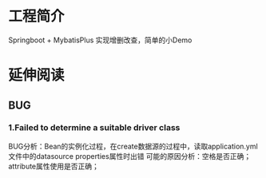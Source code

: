 # 工程简介
Springboot +  MybatisPlus 
实现增删改查，简单的小Demo
# 延伸阅读
## BUG
### 1.Failed to determine a suitable driver class
BUG分析：Bean的实例化过程，在create数据源的过程中，读取application.yml
文件中的datasource properties属性时出错
可能的原因分析：空格是否正确；attribute属性使用是否正确；



